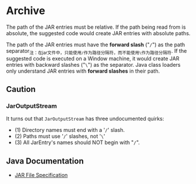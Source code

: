 # Archive

The path of the JAR entries must be relative. If the path being read from is absolute, the suggested code would create JAR entries with absolute paths.

The path of the JAR entries must have the **forward slash** ("`/`") as the path separator<sub>注：在jar文件中，只能使用`/`作为路径分隔符，而不能使用`\`作为路径分隔符</sub>. If the suggested code is executed on a Window machine, it would create JAR entries with backward slashes ("`\`") as the separator. Java class loaders only understand JAR entries with **forward slashes** in their path.

## Caution

### JarOutputStream

It turns out that `JarOutputStream` has three undocumented quirks:

- (1) Directory names must end with a '`/`' slash.
- (2) Paths must use '`/`' slashes, not '`\`'
- (3) All JarEntry's names should NOT begin with "`/`".


## Java Documentation

- [JAR File Specification](https://docs.oracle.com/javase/8/docs/technotes/guides/jar/jar.html)



